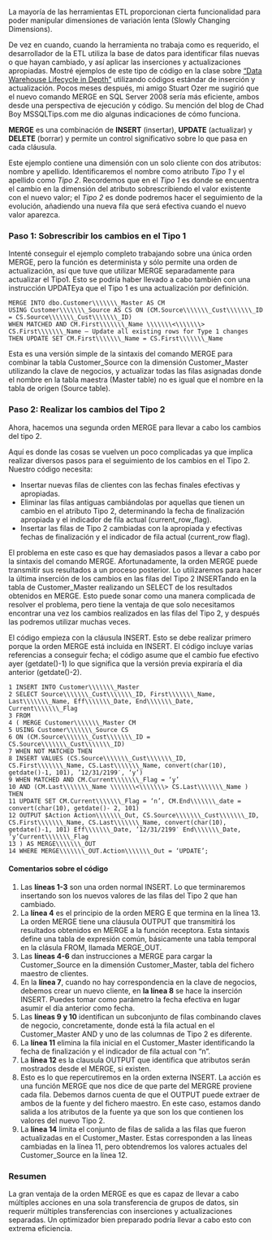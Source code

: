 ﻿---
UniqueId: QeKNyyRcLR
Title: "Consejos de diseño #107: Utilizar la orden SQL MERGE para procesar dimensiones de variación lenta"
Url: 2008/sql-merge-para-la-carga-de-dimensiones-variacino.lenta.html
Date: 2016-12-27T11:22:36.7711455+01:00
SecondaryDate: 2008-11-06T00:00:00.0000000
Description: "La gran ventaja de la orden MERGE es que es capaz de llevar a cabo múltiples acciones en una sola transferencia de grupos de datos, sin requerir múltiples transferencias con inserciones y actualizaciones separadas. Un optimizador bien preparado podría llevar a cabo esto con extrema eficiencia."
Author: Warren Thornthwaite
Category: ETL y calidad de datos
RelatedUrl: http://www.kimballgroup.com/2008/11/design-tip-107-using-the-sql-merge-statement-for-slowly-changing-dimension-processing/

---
La mayoría de las herramientas ETL proporcionan cierta funcionalidad para poder manipular dimensiones de variación lenta (Slowly Changing Dimensions).

De vez en cuando, cuando la herramienta no trabaja como es requerido, el desarrollador de la ETL utiliza la base de datos para identificar filas nuevas o que hayan cambiado, y así aplicar las inserciones y actualizaciones apropiadas. Mostré ejemplos de este tipo de código en la clase sobre [“Data Warehouse Lifecycle in Depth”][1] utilizando códigos estándar de inserción y actualización. Pocos meses después, mi amigo Stuart Ozer me sugirió que el nuevo comando MERGE en SQL Server 2008 sería más eficiente, ambos desde una perspectiva de ejecución y código. Su mención del blog de Chad Boy MSSQLTips.com me dio algunas indicaciones de cómo funciona.

**MERGE** es una combinación de **INSERT** (insertar), **UPDATE** (actualizar) y **DELETE** (borrar) y permite un control significativo sobre lo que pasa en cada cláusula.

Este ejemplo contiene una dimensión con un solo cliente con dos atributos: nombre y apellido. Identificaremos el nombre como atributo *Tipo 1* y el apellido como *Tipo 2*. Recordemos que en el *Tipo 1* es donde se encuentra el cambio en la dimensión del atributo sobrescribiendo el valor existente con el nuevo valor; el *Tipo 2* es donde podremos hacer el seguimiento de la evolución, añadiendo una nueva fila que será efectiva cuando el nuevo valor aparezca.

### Paso 1: Sobrescribir los cambios en el Tipo 1

Intenté conseguir el ejemplo completo trabajando sobre una única orden MERGE, pero la función es determinista y sólo permite una orden de actualización, así que tuve que utilizar MERGE separadamente  para actualizar el Tipo1. Esto se podría haber llevado a cabo también con una instrucción  UPDATEya que el Tipo 1 es una actualización por definición.

```
MERGE INTO dbo.Customer\\\\\\\_Master AS CM
USING Customer\\\\\\\_Source AS CS ON (CM.Source\\\\\\\_Cust\\\\\\\_ID = CS.Source\\\\\\\_Cust\\\\\\\_ID)
WHEN MATCHED AND CM.First\\\\\\\_Name \\\\\\\<\\\\\\\> CS.First\\\\\\\_Name — Update all existing rows for Type 1 changes
THEN UPDATE SET CM.First\\\\\\\_Name = CS.First\\\\\\\_Name
```

Esta es una versión simple de la sintaxis del comando MERGE para combinar la tabla Customer\_Source con la dimensión Customer\_Master utilizando la clave de negocios, y actualizar todas las filas asignadas donde el nombre en la tabla maestra (Master table) no es igual que el nombre en la tabla de origen (Source table).

### Paso 2: Realizar los cambios del Tipo 2

Ahora, hacemos una segunda orden MERGE para llevar a cabo los cambios del tipo 2.

Aquí es donde las cosas se vuelven un poco complicadas ya que implica realizar diversos pasos para el seguimiento de los cambios en el Tipo 2. Nuestro código necesita:

- Insertar nuevas filas de clientes con las fechas finales  efectivas y apropiadas.
- Eliminar las filas antiguas cambiándolas por aquellas que tienen un cambio en el atributo Tipo 2, determinando la fecha de finalización apropiada y el indicador de fila actual (current\_row\_flag).
- Insertar las filas de Tipo 2 cambiadas con la apropiada y efectivas fechas de finalización y el indicador de fila actual (current\_row flag).

El problema en este caso es que hay demasiados pasos a llevar a cabo por la sintaxis del comando MERGE. Afortunadamente, la orden MERGE puede transmitir sus resultados a un proceso posterior. Lo utilizaremos para hacer la última inserción de los cambios en las filas del Tipo 2 INSERTando en la tabla de  Customer\_Master realizando un SELECT de los resultados obtenidos en MERGE. Esto puede sonar como una manera complicada de resolver el problema, pero tiene la ventaja de que solo necesitamos encontrar una vez los cambios realizados en las filas del Tipo 2, y después las podremos utilizar muchas veces.

El código empieza con la cláusula INSERT. Esto se debe realizar primero porque la orden MERGE está incluida en INSERT. El código incluye varias referencias a conseguir fecha; el código asume que el cambio fue efectivo ayer (getdate()-1) lo que significa que la versión previa expiraría el dia anterior (getdate()-2).

```
1 INSERT INTO Customer\\\\\\\_Master
2 SELECT Source\\\\\\\_Cust\\\\\\\_ID, First\\\\\\\_Name, Last\\\\\\\_Name, Eff\\\\\\\_Date, End\\\\\\\_Date, Current\\\\\\\_Flag
3 FROM
4 ( MERGE Customer\\\\\\\_Master CM
5 USING Customer\\\\\\\_Source CS
6 ON (CM.Source\\\\\\\_Cust\\\\\\\_ID = CS.Source\\\\\\\_Cust\\\\\\\_ID)
7 WHEN NOT MATCHED THEN
8 INSERT VALUES (CS.Source\\\\\\\_Cust\\\\\\\_ID, CS.First\\\\\\\_Name, CS.Last\\\\\\\_Name, convert(char(10), getdate()-1, 101), ’12/31/2199′, ‘y’)
9 WHEN MATCHED AND CM.Current\\\\\\\_Flag = ‘y’
10 AND (CM.Last\\\\\\\_Name \\\\\\\<\\\\\\\> CS.Last\\\\\\\_Name ) THEN
11 UPDATE SET CM.Current\\\\\\\_Flag = ‘n’, CM.End\\\\\\\_date = convert(char(10), getdate()- 2, 101)
12 OUTPUT $Action Action\\\\\\\_Out, CS.Source\\\\\\\_Cust\\\\\\\_ID, CS.First\\\\\\\_Name, CS.Last\\\\\\\_Name, convert(char(10), getdate()-1, 101) Eff\\\\\\\_Date, ’12/31/2199′ End\\\\\\\_Date, ‘y’Current\\\\\\\_Flag
13 ) AS MERGE\\\\\\\_OUT
14 WHERE MERGE\\\\\\\_OUT.Action\\\\\\\_Out = ‘UPDATE’;
```

#### Comentarios sobre el código

1. Las **líneas 1-3**  son una orden normal INSERT. Lo que terminaremos insertando son los nuevos valores de las filas del Tipo 2 que han cambiado.
2. La **línea 4** es el principio de  la orden MERG E que termina en la línea 13. La orden MERGE tiene una cláusula OUTPUT que transmitirá los resultados obtenidos en MERGE a la función receptora. Esta sintaxis define una tabla de expresión común, básicamente una tabla temporal en la clásula FROM, llamada MERGE\_OUT.
3. Las **líneas 4-6** dan instrucciones a MERGE para cargar la Customer\_Source en la dimensión Customer\_Master, tabla del fichero maestro de clientes.
4. En la **línea 7**, cuando no hay correspondencia en la clave de negocios, debemos crear un nuevo cliente, en **la línea 8** se hace la inserción INSERT. Puedes tomar como parámetro la fecha efectiva en lugar asumir el día anterior como fecha.
5. Las **líneas 9 y 10** identifican un subconjunto de filas combinando claves de negocio, concretamente, donde está la fila actual en el Customer\_Master AND y uno de las columnas de Tipo 2 es diferente.
6. La **línea 11** elimina la fila inicial en el Customer\_Master identificando la fecha de finalización y el indicador de fila actual con “n”.
7. La **línea 12** es la clausula OUTPUT que identifica que atributos serán mostrados desde el MERGE, si existen.
8. Esto es lo que repercutiremos en la orden externa INSERT. La acción es una función MERGE que nos dice de que parte del MERGRE proviene cada fila. Debemos darnos cuenta de que el OUTPUT puede  extraer de ambos de la fuente y del fichero maestro. En este caso, estamos dando salida a los atributos de la fuente ya que son los que contienen los valores del nuevo Tipo 2.
9. La **línea 14** limita el conjunto de filas de salida a las filas que fueron actualizadas en el Customer\_Master. Estas corresponden a las líneas cambiadas en la línea 11, pero obtendremos los valores actuales del Customer\_Source en la línea 12.

### Resumen

La gran ventaja de la orden MERGE es que es capaz de llevar a cabo múltiples acciones en una sola transferencia de grupos de datos, sin requerir múltiples transferencias con inserciones y actualizaciones separadas. Un optimizador bien preparado podría llevar a cabo esto con extrema eficiencia.





[1]: https://datawarehouse.es/ralph-kimball-books.html